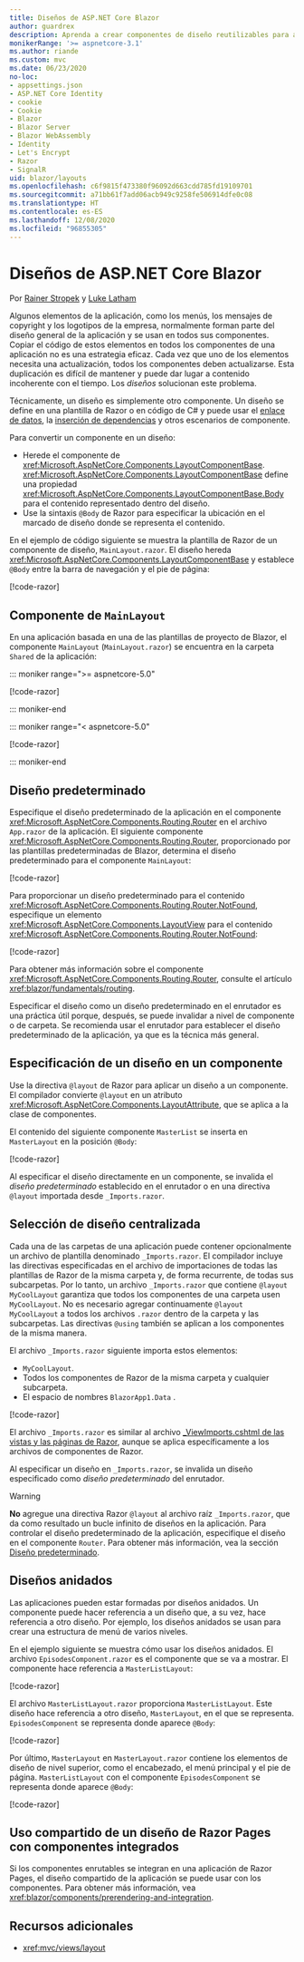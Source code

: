 ```yaml
---
title: Diseños de ASP.NET Core Blazor
author: guardrex
description: Aprenda a crear componentes de diseño reutilizables para aplicaciones de Blazor.
monikerRange: '>= aspnetcore-3.1'
ms.author: riande
ms.custom: mvc
ms.date: 06/23/2020
no-loc:
- appsettings.json
- ASP.NET Core Identity
- cookie
- Cookie
- Blazor
- Blazor Server
- Blazor WebAssembly
- Identity
- Let's Encrypt
- Razor
- SignalR
uid: blazor/layouts
ms.openlocfilehash: c6f9815f473380f96092d663cdd785fd19109701
ms.sourcegitcommit: a71bb61f7add06acb949c9258fe506914dfe0c08
ms.translationtype: HT
ms.contentlocale: es-ES
ms.lasthandoff: 12/08/2020
ms.locfileid: "96855305"
---
```

# <a name="aspnet-core-no-locblazor-layouts"></a>Diseños de ASP.NET Core Blazor

Por [Rainer Stropek](https://www.timecockpit.com) y [Luke Latham](https://github.com/guardrex)

Algunos elementos de la aplicación, como los menús, los mensajes de copyright y los logotipos de la empresa, normalmente forman parte del diseño general de la aplicación y se usan en todos sus componentes. Copiar el código de estos elementos en todos los componentes de una aplicación no es una estrategia eficaz. Cada vez que uno de los elementos necesita una actualización, todos los componentes deben actualizarse. Esta duplicación es difícil de mantener y puede dar lugar a contenido incoherente con el tiempo. Los *diseños* solucionan este problema.

Técnicamente, un diseño es simplemente otro componente. Un diseño se define en una plantilla de Razor o en código de C# y puede usar el [enlace de datos](xref:blazor/components/data-binding), la [inserción de dependencias](xref:blazor/fundamentals/dependency-injection) y otros escenarios de componente.

Para convertir un componente en un diseño:

* Herede el componente de <xref:Microsoft.AspNetCore.Components.LayoutComponentBase>. <xref:Microsoft.AspNetCore.Components.LayoutComponentBase> define una propiedad <xref:Microsoft.AspNetCore.Components.LayoutComponentBase.Body> para el contenido representado dentro del diseño.
* Use la sintaxis `@Body` de Razor para especificar la ubicación en el marcado de diseño donde se representa el contenido.

En el ejemplo de código siguiente se muestra la plantilla de Razor de un componente de diseño, `MainLayout.razor`. El diseño hereda <xref:Microsoft.AspNetCore.Components.LayoutComponentBase> y establece `@Body` entre la barra de navegación y el pie de página:

[!code-razor[](layouts/sample_snapshot/3.x/MainLayout.razor)]

## <a name="mainlayout-component"></a>Componente de `MainLayout`

En una aplicación basada en una de las plantillas de proyecto de Blazor, el componente `MainLayout` (`MainLayout.razor`) se encuentra en la carpeta `Shared` de la aplicación:

::: moniker range=">= aspnetcore-5.0"

[!code-razor[](./common/samples/5.x/BlazorWebAssemblySample/Shared/MainLayout.razor)]

::: moniker-end

::: moniker range="< aspnetcore-5.0"

[!code-razor[](./common/samples/3.x/BlazorWebAssemblySample/Shared/MainLayout.razor)]

::: moniker-end

## <a name="default-layout"></a>Diseño predeterminado

Especifique el diseño predeterminado de la aplicación en el componente <xref:Microsoft.AspNetCore.Components.Routing.Router> en el archivo `App.razor` de la aplicación. El siguiente componente <xref:Microsoft.AspNetCore.Components.Routing.Router>, proporcionado por las plantillas predeterminadas de Blazor, determina el diseño predeterminado para el componente `MainLayout`:

[!code-razor[](layouts/sample_snapshot/3.x/App1.razor?highlight=3)]

Para proporcionar un diseño predeterminado para el contenido <xref:Microsoft.AspNetCore.Components.Routing.Router.NotFound>, especifique un elemento <xref:Microsoft.AspNetCore.Components.LayoutView> para el contenido <xref:Microsoft.AspNetCore.Components.Routing.Router.NotFound>:

[!code-razor[](layouts/sample_snapshot/3.x/App2.razor?highlight=6-9)]

Para obtener más información sobre el componente <xref:Microsoft.AspNetCore.Components.Routing.Router>, consulte el artículo <xref:blazor/fundamentals/routing>.

Especificar el diseño como un diseño predeterminado en el enrutador es una práctica útil porque, después, se puede invalidar a nivel de componente o de carpeta. Se recomienda usar el enrutador para establecer el diseño predeterminado de la aplicación, ya que es la técnica más general.

## <a name="specify-a-layout-in-a-component"></a>Especificación de un diseño en un componente

Use la directiva `@layout` de Razor para aplicar un diseño a un componente. El compilador convierte `@layout` en un atributo <xref:Microsoft.AspNetCore.Components.LayoutAttribute>, que se aplica a la clase de componentes.

El contenido del siguiente componente `MasterList` se inserta en `MasterLayout` en la posición `@Body`:

[!code-razor[](layouts/sample_snapshot/3.x/MasterList.razor?highlight=1)]

Al especificar el diseño directamente en un componente, se invalida el *diseño predeterminado* establecido en el enrutador o en una directiva `@layout` importada desde `_Imports.razor`.

## <a name="centralized-layout-selection"></a>Selección de diseño centralizada

Cada una de las carpetas de una aplicación puede contener opcionalmente un archivo de plantilla denominado `_Imports.razor`. El compilador incluye las directivas especificadas en el archivo de importaciones de todas las plantillas de Razor de la misma carpeta y, de forma recurrente, de todas sus subcarpetas. Por lo tanto, un archivo `_Imports.razor` que contiene `@layout MyCoolLayout` garantiza que todos los componentes de una carpeta usen `MyCoolLayout`. No es necesario agregar continuamente `@layout MyCoolLayout` a todos los archivos `.razor` dentro de la carpeta y las subcarpetas. Las directivas `@using` también se aplican a los componentes de la misma manera.

El archivo `_Imports.razor` siguiente importa estos elementos:

* `MyCoolLayout`.
* Todos los componentes de Razor de la misma carpeta y cualquier subcarpeta.
* El espacio de nombres `BlazorApp1.Data` .
 
[!code-razor[](layouts/sample_snapshot/3.x/_Imports.razor)]

El archivo `_Imports.razor` es similar al archivo [_ViewImports.cshtml de las vistas y las páginas de Razor](xref:mvc/views/layout#importing-shared-directives), aunque se aplica específicamente a los archivos de componentes de Razor.

Al especificar un diseño en `_Imports.razor`, se invalida un diseño especificado como *diseño predeterminado* del enrutador.

> [!WARNING]
> **No** agregue una directiva Razor `@layout` al archivo raíz `_Imports.razor`, que da como resultado un bucle infinito de diseños en la aplicación. Para controlar el diseño predeterminado de la aplicación, especifique el diseño en el componente `Router`. Para obtener más información, vea la sección [Diseño predeterminado](#default-layout).

## <a name="nested-layouts"></a>Diseños anidados

Las aplicaciones pueden estar formadas por diseños anidados. Un componente puede hacer referencia a un diseño que, a su vez, hace referencia a otro diseño. Por ejemplo, los diseños anidados se usan para crear una estructura de menú de varios niveles.

En el ejemplo siguiente se muestra cómo usar los diseños anidados. El archivo `EpisodesComponent.razor` es el componente que se va a mostrar. El componente hace referencia a `MasterListLayout`:

[!code-razor[](layouts/sample_snapshot/3.x/EpisodesComponent.razor?highlight=1)]

El archivo `MasterListLayout.razor` proporciona `MasterListLayout`. Este diseño hace referencia a otro diseño, `MasterLayout`, en el que se representa. `EpisodesComponent` se representa donde aparece `@Body`:

[!code-razor[](layouts/sample_snapshot/3.x/MasterListLayout.razor?highlight=1,9)]

Por último, `MasterLayout` en `MasterLayout.razor` contiene los elementos de diseño de nivel superior, como el encabezado, el menú principal y el pie de página. `MasterListLayout` con el componente `EpisodesComponent` se representa donde aparece `@Body`:

[!code-razor[](layouts/sample_snapshot/3.x/MasterLayout.razor?highlight=6)]

## <a name="share-a-no-locrazor-pages-layout-with-integrated-components"></a>Uso compartido de un diseño de Razor Pages con componentes integrados

Si los componentes enrutables se integran en una aplicación de Razor Pages, el diseño compartido de la aplicación se puede usar con los componentes. Para obtener más información, vea <xref:blazor/components/prerendering-and-integration>.

## <a name="additional-resources"></a>Recursos adicionales

* <xref:mvc/views/layout>
